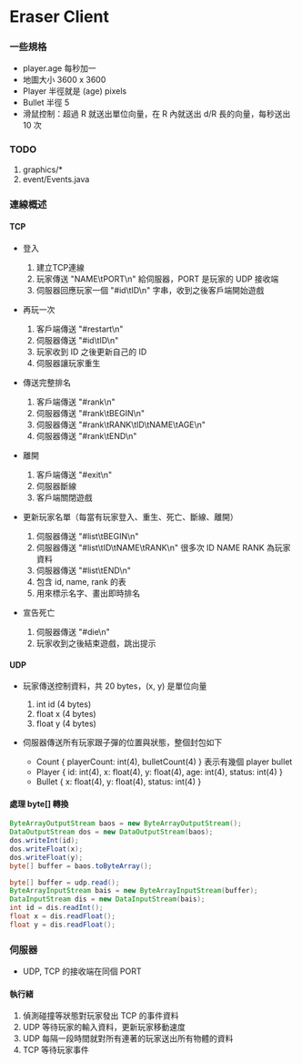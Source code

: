# Eraser Client

### 一些規格
- player.age 每秒加一
- 地圖大小 3600 x 3600
- Player 半徑就是 (age) pixels
- Bullet 半徑 5
- 滑鼠控制：超過 R 就送出單位向量，在 R 內就送出 d/R 長的向量，每秒送出 10 次

### TODO

1. graphics/\*
2. event/Events.java

### 連線概述

#### TCP

- 登入
	1. 建立TCP連線
	2. 玩家傳送 "NAME\tPORT\n" 給伺服器，PORT 是玩家的 UDP 接收端
	3. 伺服器回應玩家一個 "#id\tID\n" 字串，收到之後客戶端開始遊戲

- 再玩一次
	1. 客戶端傳送 "#restart\n"
	2. 伺服器傳送 "#id\tID\n"
	3. 玩家收到 ID 之後更新自己的 ID
	4. 伺服器讓玩家重生

- 傳送完整排名
	1. 客戶端傳送 "#rank\n"
	2. 伺服器傳送 "#rank\tBEGIN\n"
	3. 伺服器傳送 "#rank\tRANK\tID\tNAME\tAGE\n"
	4. 伺服器傳送 "#rank\tEND\n"

- 離開
	1. 客戶端傳送 "#exit\n"
	2. 伺服器斷線
	3. 客戶端關閉遊戲

- 更新玩家名單（每當有玩家登入、重生、死亡、斷線、離開）
	1. 伺服器傳送 "#list\tBEGIN\n"
	2. 伺服器傳送 "#list\tID\tNAME\tRANK\n" 很多次 ID NAME RANK 為玩家資料
	3. 伺服器傳送 "#list\tEND\n"
	4. 包含 id, name, rank 的表
	5. 用來標示名字、畫出即時排名

- 宣告死亡
	1. 伺服器傳送 "#die\n"
	2. 玩家收到之後結束遊戲，跳出提示


#### UDP

- 玩家傳送控制資料，共 20 bytes，(x, y) 是單位向量
	1. int id (4 bytes)
	2. float x (4 bytes)
	3. float y (4 bytes)

- 伺服器傳送所有玩家跟子彈的位置與狀態，整個封包如下
	- Count { playerCount: int(4), bulletCount(4) } 表示有幾個 player bullet
	- Player { id: int(4), x: float(4), y: float(4), age: int(4), status: int(4) }
	- Bullet { x: float(4), y: float(4), status: int(4) }

#### 處理 byte[] 轉換

``` java
ByteArrayOutputStream baos = new ByteArrayOutputStream();
DataOutputStream dos = new DataOutputStream(baos);
dos.writeInt(id);
dos.writeFloat(x);
dos.writeFloat(y);
byte[] buffer = baos.toByteArray();
```

``` java
byte[] buffer = udp.read();
ByteArrayInputStream bais = new ByteArrayInputStream(buffer);
DataInputStream dis = new DataInputStream(bais);
int id = dis.readInt();
float x = dis.readFloat();
float y = dis.readFloat();
```


### 伺服器

- UDP, TCP 的接收端在同個 PORT

#### 執行緒

1. 偵測碰撞等狀態對玩家發出 TCP 的事件資料
2. UDP 等待玩家的輸入資料，更新玩家移動速度
3. UDP 每隔一段時間就對所有連著的玩家送出所有物體的資料
4. TCP 等待玩家事件
